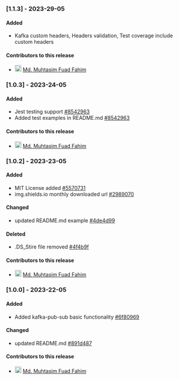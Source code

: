 ### [1.1.3] - 2023-29-05

#### Added

- Kafka custom headers, Headers validation, Test coverage include custom headers

#### Contributors to this release

- <img src="https://avatars.githubusercontent.com/u/69357704?v=4/u/12586868?v&#x3D;4&amp;s&#x3D;18" alt="avatar" width="18"/> [Md. Muhtasim Fuad Fahim](https://github.com/mdmuhtasimfuadfahim)

### [1.0.3] - 2023-24-05

#### Added

- Jest testing support [#8542963](https://github.com/mdmuhtasimfuadfahim/kafka-pub-sub/commit/8542963d0c81a8804fd34499dc2a5e80aa295b47)
- Added test examples in README.md [#8542963](https://github.com/mdmuhtasimfuadfahim/kafka-pub-sub/commit/8542963d0c81a8804fd34499dc2a5e80aa295b47)

#### Contributors to this release

- <img src="https://avatars.githubusercontent.com/u/69357704?v=4/u/12586868?v&#x3D;4&amp;s&#x3D;18" alt="avatar" width="18"/> [Md. Muhtasim Fuad Fahim](https://github.com/mdmuhtasimfuadfahim)

### [1.0.2] - 2023-23-05

#### Added

- MIT License added [#5570731](https://github.com/mdmuhtasimfuadfahim/kafka-pub-sub/commit/557073148a5d56527c046463f42c99bba3497568)
- img.shields.io monthly downloaded url [#2989070](https://github.com/mdmuhtasimfuadfahim/kafka-pub-sub/commit/298907076072ec1e2c02a957549096fbf2a9c6e5)

#### Changed

- updated README.md example [#4de4d99](https://github.com/mdmuhtasimfuadfahim/kafka-pub-sub/commit/4de4d99c9d5f8462d1adbdf75ff70f4e80fc95c6)

#### Deleted

- .DS_Stire file removed [#4f4b9f](https://github.com/mdmuhtasimfuadfahim/kafka-pub-sub/commit/4f4b9fd7b6ffdce8cc1955bac90b6a81ea9c3b4b)

#### Contributors to this release

- <img src="https://avatars.githubusercontent.com/u/69357704?v=4/u/12586868?v&#x3D;4&amp;s&#x3D;18" alt="avatar" width="18"/> [Md. Muhtasim Fuad Fahim](https://github.com/mdmuhtasimfuadfahim)


### [1.0.0] - 2023-22-05

#### Added

- Added kafka-pub-sub basic functionality [#6f80969](https://github.com/mdmuhtasimfuadfahim/kafka-pub-sub/commit/6f809690c001c200053c9e2ffbad83de765b2560)

#### Changed

- updated README.md [#891d487](https://github.com/mdmuhtasimfuadfahim/kafka-pub-sub/commit/891d487aa97a1f586601f0f0e6c2a689d93d1cbe)

#### Contributors to this release

- <img src="https://avatars.githubusercontent.com/u/69357704?v=4/u/12586868?v&#x3D;4&amp;s&#x3D;18" alt="avatar" width="18"/> [Md. Muhtasim Fuad Fahim](https://github.com/mdmuhtasimfuadfahim)
